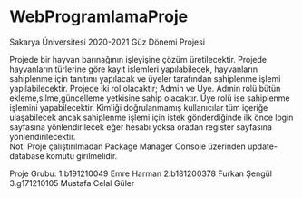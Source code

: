 # WebProgramlamaProje
Sakarya Üniversitesi 2020-2021 Güz Dönemi Projesi

Projede bir hayvan barınağının işleyişine çözüm üretilecektir.
Projede hayvanların türlerine göre kayıt işlemleri yapılabilecek,
hayvanların sahiplenme için tanıtımı yapılacak ve üyeler tarafından
sahiplenme işlemi yapılabilecektir.
Projede iki rol olacaktır; Admin ve Üye.
Admin rolü bütün ekleme,silme,güncelleme yetkisine sahip olacaktır.
Üye rolü ise sahiplenme işlemini yapabilecektir.
Kimliği doğrulanmamış kullanıcılar tüm içeriğe ulaşabilecek ancak
sahiplenme işlemi için istek gönderdiğinde ilk önce login sayfasına yönlendirilecek
eğer hesabı yoksa oradan register sayfasına yönlendirilecektir.  
Not: Proje çalıştırılmadan Package Manager Console üzerinden update-database komutu girilmelidir.

Proje Grubu:
1.b191210049 Emre Harman
2.b181200378 Furkan Şengül
3.g171210105 Mustafa Celal Güler
